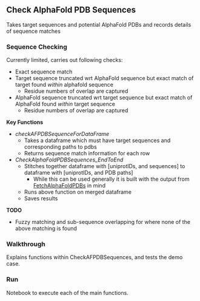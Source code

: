 ## Check AlphaFold PDB Sequences

Takes target sequences and potential AlphaFold PDBs and records details of sequence matches

### Sequence Checking

Currently limited, carries out following checks:

- Exact sequence match
- Target sequence truncated wrt AlphaFold sequence but exact match of target found _within_ alphafold sequence
  - Residue numbers of overlap are captured
- AlphaFold sequence truncated wrt target sequence but exact match of AlphaFold found _within_ target sequence
  - Residue numbers of overlap are captured

**Key Functions**

- *checkAFPDBSequenceForDataFrame*
  - Takes a dataframe which must have target sequences and corresponding paths to pdbs
  - Returns sequence match information for each row 
- *CheckAlphaFoldPDBSequences_EndToEnd*
  - Stitches together dataframe with [uniprotIDs, and sequences] to dataframe with [uniprotIDs, and PDB paths]
    - While this can be used generally it is built with the output from [FetchAlphaFoldPDBs](https://github.com/jackent601/FetchAlphaFoldPDBs) in mind
  - Runs above function on merged dataframe
  - Saves results

**TODO**

- Fuzzy matching and sub-sequence overlapping for where none of the above matching is found



### Walkthrough

Explains functions within CheckAFPDBSequences, and tests the demo case.

### Run

Notebook to execute each of the main functions.